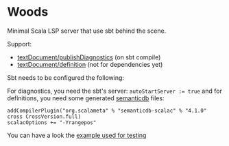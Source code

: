 Woods
=====

Minimal Scala LSP server that use sbt behind the scene.

Support:
* [textDocument/publishDiagnostics](https://microsoft.github.io/language-server-protocol/specifications/specification-3-14/#textDocument_publishDiagnostics) (on sbt compile)
* [textDocument/definition](https://microsoft.github.io/language-server-protocol/specifications/specification-3-14/#textDocument_definition) (not for dependencies yet)

Sbt needs to be configured the following:

For diagnostics, you need the sbt's server: `autoStartServer := true` and for definitions, you need some generated [semanticdb](https://scalameta.org/docs/semanticdb/guide.html) files:
```
addCompilerPlugin("org.scalameta" % "semanticdb-scalac" % "4.1.0" cross CrossVersion.full)
scalacOptions += "-Yrangepos"
```

You can have a look the [example used for testing](https://github.com/tdroxler/woods/tree/master/test/resources)
